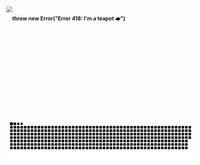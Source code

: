 <img align="left" height="300" src="https://media1.tenor.com/m/MHtnl9iadvgAAAAd/rikoamv-sukuna.gif"  />

###

<h4 align="left">throw new Error("Error 418: I'm a teapot 🫖")</h4>

###

<img widht="300" src="https://raw.githubusercontent.com/khrisnaa/khrisnaa/output/snake.svg" alt="Snake animation" />

###
